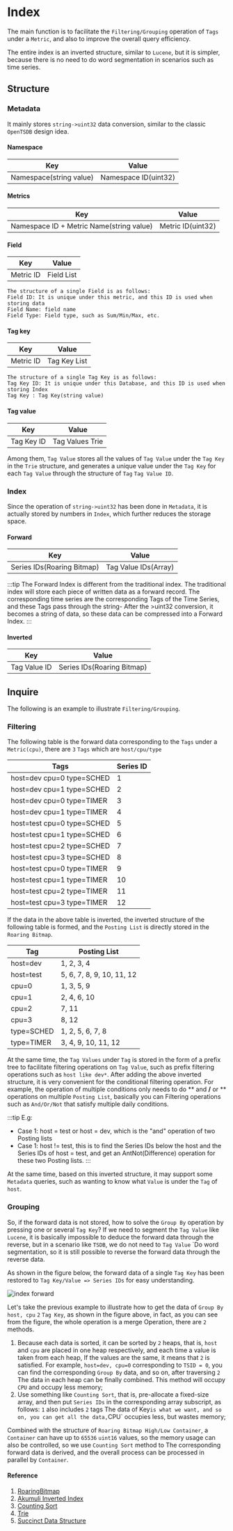# Index

The main function is to facilitate the `Filtering/Grouping` operation of `Tags` under a `Metric`, and also to improve the overall query efficiency.

The entire index is an inverted structure, similar to `Lucene`, but it is simpler, because there is no need to do word segmentation in scenarios such as time series.

## Structure

### Metadata

It mainly stores `string->uint32` data conversion, similar to the classic `OpenTSDB` design idea.

#### Namespace

| Key | Value |
| ---- | ---- |
| Namespace(string value) | Namespace ID(uint32) |

#### Metrics

| Key | Value |
| ---- | ---- |
| Namespace ID + Metric Name(string value) | Metric ID(uint32) |

#### Field

| Key | Value |
| ---- | ---- |
| Metric ID | Field List |

```yaml:no-line-numbers
The structure of a single Field is as follows:
Field ID: It is unique under this metric, and this ID is used when storing data
Field Name: field name
Field Type: Field type, such as Sum/Min/Max, etc.
````

#### Tag key

| Key | Value |
| ---- | ---- |
| Metric ID | Tag Key List |

```yaml:no-line-numbers
The structure of a single Tag Key is as follows:
Tag Key ID: It is unique under this Database, and this ID is used when storing Index
Tag Key : Tag Key(string value)
````

#### Tag value

| Key | Value |
| ---- | ---- |
| Tag Key ID | Tag Values Trie |

Among them, `Tag Value` stores all the values of `Tag Value` under the `Tag Key` in the `Trie` structure, and generates a unique value under the `Tag Key` for each `Tag Value` through the structure of `Tag` `Tag Value ID`.

### Index

Since the operation of `string->uint32` has been done in `Metadata`, it is actually stored by numbers in `Index`, which further reduces the storage space.

#### Forward

| Key | Value |
| ---- | ---- |
| Series IDs(Roaring Bitmap) | Tag Value IDs(Array) |

:::tip
The Forward Index is different from the traditional index. The traditional index will store each piece of written data as a forward record. The corresponding time series are the corresponding Tags of the Time Series, and these Tags pass through the string- After the >uint32 conversion, it becomes a string of data, so these data can be compressed into a Forward Index.
:::

#### Inverted

| Key | Value |
| ---- | ---- |
| Tag Value ID | Series IDs(Roaring Bitmap) |

## Inquire

The following is an example to illustrate `Filtering/Grouping`.

### Filtering

The following table is the forward data corresponding to the `Tags` under a `Metric(cpu)`, there are `3` `Tags` which are `host/cpu/type`

| Tags | Series ID |
| ---- | ---- |
| host=dev cpu=0 type=SCHED | 1 |
| host=dev cpu=1 type=SCHED | 2 |
| host=dev cpu=0 type=TIMER | 3 |
| host=dev cpu=1 type=TIMER | 4 |
| host=test cpu=0 type=SCHED | 5 |
| host=test cpu=1 type=SCHED | 6 |
| host=test cpu=2 type=SCHED | 7 |
| host=test cpu=3 type=SCHED | 8 |
| host=test cpu=0 type=TIMER | 9 |
| host=test cpu=1 type=TIMER | 10 |
| host=test cpu=2 type=TIMER | 11 |
| host=test cpu=3 type=TIMER | 12 |

If the data in the above table is inverted, the inverted structure of the following table is formed, and the `Posting List` is directly stored in the `Roaring Bitmap`.

| Tag | Posting List |
| ---- | ---- |
| host=dev | 1, 2, 3, 4 |
| host=test | 5, 6, 7, 8, 9, 10, 11, 12 |
| cpu=0 | 1, 3, 5, 9 |
| cpu=1 | 2, 4, 6, 10 |
| cpu=2 | 7, 11 |
| cpu=3 | 8, 12 |
| type=SCHED | 1, 2, 5, 6, 7, 8 |
| type=TIMER | 3, 4, 9, 10, 11, 12 |

At the same time, the `Tag Values` under `Tag` is stored in the form of a prefix tree to facilitate filtering operations on `Tag Value`, such as prefix filtering operations such as `host like dev*`. After adding the above inverted structure, it is very convenient for the conditional filtering operation. For example, the operation of multiple conditions only needs to do ** and **/** or ** operations on multiple `Posting List`, basically you can Filtering operations such as `And/Or/Not` that satisfy multiple daily conditions.

:::tip
E.g:
* Case 1: host = test or host = dev, which is the "and" operation of two Posting lists
* Case 1: host != test, this is to find the Series IDs below the host and the Series IDs of host = test, and get an AntNot(Difference) operation for these two Posting lists.
:::

At the same time, based on this inverted structure, it may support some `Metadata` queries, such as wanting to know what `Value` is under the `Tag` of `host`.

### Grouping

So, if the forward data is not stored, how to solve the `Group By` operation by pressing one or several `Tag Key`? If we need to segment the `Tag Value` like `Lucene`, it is basically impossible to deduce the forward data through the reverse, but in a scenario like `TSDB`, we do not need to `Tag Value` `Do word segmentation, so it is still possible to reverse the forward data through the reverse data.

As shown in the figure below, the forward data of a single `Tag Key` has been restored to `Tag Key/Value => Series IDs` for easy understanding.

![index forward](@images/design/forward_grouping.png)

Let's take the previous example to illustrate how to get the data of `Group By host, cpu` `2` `Tag Key`, as shown in the figure above, in fact, as you can see from the figure, the whole operation is a merge Operation, there are `2` methods.
1. Because each data is sorted, it can be sorted by `2` heaps, that is, `host` and `cpu` are placed in one heap respectively, and each time a value is taken from each heap, If the values are the same, it means that `2` is satisfied. For example, `host=dev, cpu=0` corresponding to `TSID = 0`, you can find the corresponding `Group By` data, and so on, after traversing `2` The data in each heap can be finally combined. This method will occupy `CPU` and occupy less memory;
2. Use something like `Counting Sort`, that is, pre-allocate a fixed-size array, and then put `Series IDs` in the corresponding array subscript, as follows: `1` also includes `2` tags The data of Key` is what we want, and so on, you can get all the data, `CPU` occupies less, but wastes memory;

Combined with the structure of `Roaring Bitmap High/Low Container`, a `Container` can have up to `65536` `uint16` values, so the memory usage can also be controlled, so we use `Counting Sort` method to The corresponding forward data is derived, and the overall process can be processed in parallel by `Container`.

#### Reference

1. [RoaringBitmap](http://roaringbitmap.org/)
2. [Akumuli Inverted Index](https://akumuli.org/akumuli/2017/11/17/indexing/)
3. [Counting Sort](https://en.wikipedia.org/wiki/Counting_sort)
4. [Trie](https://en.wikipedia.org/wiki/Trie)
5. [Succinct Data Structure](https://en.wikipedia.org/wiki/Succinct_data_structure)
